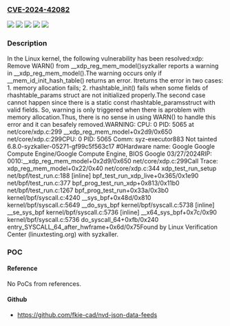 ### [CVE-2024-42082](https://cve.mitre.org/cgi-bin/cvename.cgi?name=CVE-2024-42082)
![](https://img.shields.io/static/v1?label=Product&message=Linux&color=blue)
![](https://img.shields.io/static/v1?label=Version&message=&color=brightgreen)
![](https://img.shields.io/static/v1?label=Version&message=4.18%20&color=brightgreen)
![](https://img.shields.io/static/v1?label=Version&message=8d5d88527587516bd58ff0f3810f07c38e65e2be%20&color=brightgreen)
![](https://img.shields.io/static/v1?label=Vulnerability&message=n%2Fa&color=blue)

### Description

In the Linux kernel, the following vulnerability has been resolved:xdp: Remove WARN() from __xdp_reg_mem_model()syzkaller reports a warning in __xdp_reg_mem_model().The warning occurs only if __mem_id_init_hash_table() returns an error. Itreturns the error in two cases:  1. memory allocation fails;  2. rhashtable_init() fails when some fields of rhashtable_params     struct are not initialized properly.The second case cannot happen since there is a static const rhashtable_paramsstruct with valid fields. So, warning is only triggered when there is aproblem with memory allocation.Thus, there is no sense in using WARN() to handle this error and it can besafely removed.WARNING: CPU: 0 PID: 5065 at net/core/xdp.c:299 __xdp_reg_mem_model+0x2d9/0x650 net/core/xdp.c:299CPU: 0 PID: 5065 Comm: syz-executor883 Not tainted 6.8.0-syzkaller-05271-gf99c5f563c17 #0Hardware name: Google Google Compute Engine/Google Compute Engine, BIOS Google 03/27/2024RIP: 0010:__xdp_reg_mem_model+0x2d9/0x650 net/core/xdp.c:299Call Trace: xdp_reg_mem_model+0x22/0x40 net/core/xdp.c:344 xdp_test_run_setup net/bpf/test_run.c:188 [inline] bpf_test_run_xdp_live+0x365/0x1e90 net/bpf/test_run.c:377 bpf_prog_test_run_xdp+0x813/0x11b0 net/bpf/test_run.c:1267 bpf_prog_test_run+0x33a/0x3b0 kernel/bpf/syscall.c:4240 __sys_bpf+0x48d/0x810 kernel/bpf/syscall.c:5649 __do_sys_bpf kernel/bpf/syscall.c:5738 [inline] __se_sys_bpf kernel/bpf/syscall.c:5736 [inline] __x64_sys_bpf+0x7c/0x90 kernel/bpf/syscall.c:5736 do_syscall_64+0xfb/0x240 entry_SYSCALL_64_after_hwframe+0x6d/0x75Found by Linux Verification Center (linuxtesting.org) with syzkaller.

### POC

#### Reference
No PoCs from references.

#### Github
- https://github.com/fkie-cad/nvd-json-data-feeds

